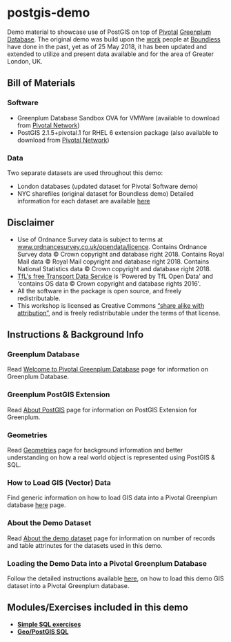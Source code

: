 # postgis-demo
Demo material to showcase use of PostGIS on top of [Pivotal](http://pivotal.io) [Greenplum Database](http://greenplum.org). The original demo was build upon the [work](https://github.com/boundlessgeo/workshops) people at [Boundless](http://boundlessgeo.com/) have done in the past, yet as of 25 May 2018, it has been updated and extended to utilize and present data available and for the area of Greater London, UK.

## Bill of Materials
### Software
- Greenplum Database Sandbox OVA for VMWare (available to download from [Pivotal Network](https://network.pivotal.io/products/pivotal-gpdb))
- PostGIS 2.1.5+pivotal.1 for RHEL 6 extension package (also available to download from [Pivotal Network](https://network.pivotal.io/products/pivotal-gpdb))
### Data
Two separate datasets are used throughout this demo:
- London databases (updated dataset for Pivotal Software demo)
- NYC sharefiles (original dataset for Boundless demo)
Detailed information for each dataset are available [here](ABOUTDATA.md)

## Disclaimer
- Use of Ordnance Survey data is subject to terms at www.ordnancesurvey.co.uk/opendata/licence. Contains Ordnance Survey data © Crown copyright and database right 2018. Contains Royal Mail data © Royal Mail copyright and database right 2018. Contains National Statistics data © Crown copyright and database right 2018.
- [TfL's free Transport Data Service](https://tfl.gov.uk/info-for/open-data-users/) is 'Powered by TfL Open Data' and 'contains OS data © Crown copyright and database rights 2016'.
- All the software in the package is open source, and freely redistributable. 
- This workshop is licensed as Creative Commons [“share alike with attribution”](http://creativecommons.org/licenses/by-sa/3.0/us/), and is freely redistributable under the terms of that license.

## Instructions & Background Info
### Greenplum Database
Read [Welcome to Pivotal Greenplum Database](GPDB.md) page for information on Greenplum Database.
### Greenplum PostGIS Extension
Read [About PostGIS](POSTGIS.md) page for information on PostGIS Extension for Greenplum.
### Geometries
Read [Geometries](GEOMETRIES.md) page for background information and better understanding on how a real world object is represented using PostGIS & SQL.
### How to Load GIS (Vector) Data
Find generic information on how to load GIS data into a Pivotal Greenplum database [here](HOWTO-LOAD-GIS-DATA.md) page.
### About the Demo Dataset
Read [About the demo dataset](ABOUTDATA.md) page for information on number of records and table attrinutes for the datasets used in this demo.
### Loading the Demo Data into a Pivotal Greenplum Database
Follow the detailed instructions available [here](LOAD-DEMOGIS-INTO-GPDB.md), on how to load this demo GIS dataset into a Pivotal Greenplum database.

## Modules/Exercises included in this demo
- [**Simple SQL exercises**](SIMPLE-SQL.md)
- [**Geo/PostGIS SQL**](GEO-POSTGIS-SQL.md)
